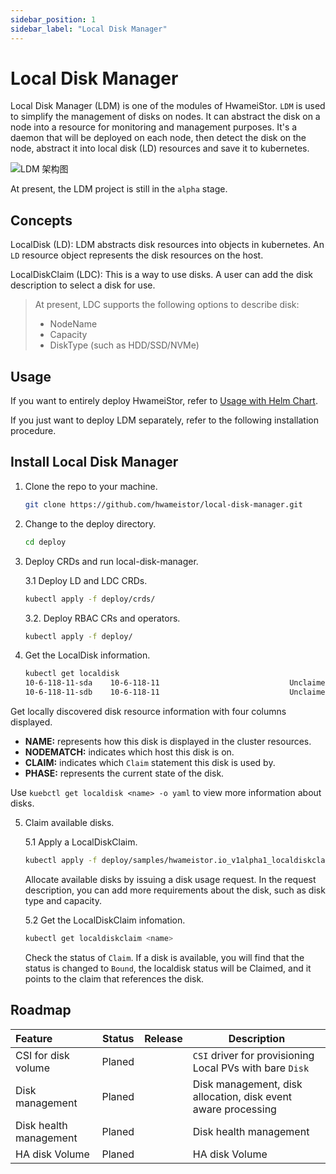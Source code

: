 ```yaml
---
sidebar_position: 1
sidebar_label: "Local Disk Manager"
---
```


# Local Disk Manager

Local Disk Manager (LDM) is one of the modules of HwameiStor. `LDM` is used to simplify the management of disks on nodes. It can abstract the disk on a node into a resource for monitoring and management purposes. It's a daemon that will be deployed on each node, then detect the disk on the node, abstract it into local disk (LD) resources and save it to kubernetes.

![LDM 架构图](../../img/ldm.png)

At present, the LDM project is still in the `alpha` stage.

## Concepts

LocalDisk (LD): LDM abstracts disk resources into objects in kubernetes. An `LD` resource object represents the disk resources on the host.

LocalDiskClaim (LDC): This is a way to use disks. A user can add the disk description to select a disk for use.

> At present, LDC supports the following options to describe disk:
> 
> - NodeName
> - Capacity
> - DiskType (such as HDD/SSD/NVMe)

## Usage

If you want to entirely deploy HwameiStor, refer to [Usage with Helm Chart](../../2.quick_start/2.1.installation/2.1.2.deploy_helm_charts.md).

If you just want to deploy LDM separately, refer to the following installation procedure.

## Install Local Disk Manager

1. Clone the repo to your machine.

    ```bash
    git clone https://github.com/hwameistor/local-disk-manager.git
    ```

2. Change to the deploy directory.

    ```bash
    cd deploy
    ```

3. Deploy CRDs and run local-disk-manager.

    3.1 Deploy LD and LDC CRDs.

    ```bash
    kubectl apply -f deploy/crds/
    ```

    3.2. Deploy RBAC CRs and operators.

    ```bash
    kubectl apply -f deploy/
    ```

4. Get the LocalDisk information.

    ```bash
    kubectl get localdisk
    10-6-118-11-sda    10-6-118-11                             Unclaimed
    10-6-118-11-sdb    10-6-118-11                             Unclaimed
    ```

Get locally discovered disk resource information with four columns displayed.

- **NAME:** represents how this disk is displayed in the cluster resources.
- **NODEMATCH:** indicates which host this disk is on.
- **CLAIM:** indicates which `Claim` statement this disk is used by.
- **PHASE:** represents the current state of the disk.

Use `kuebctl get localdisk <name> -o yaml` to view more information about disks.

5. Claim available disks.

    5.1 Apply a LocalDiskClaim.

    ```bash
    kubectl apply -f deploy/samples/hwameistor.io_v1alpha1_localdiskclaim_cr.yaml
    ```

    Allocate available disks by issuing a disk usage request. In the request description, you can add more requirements about the disk, such as disk type and capacity.

    5.2 Get the LocalDiskClaim infomation.

    ```bash
    kubectl get localdiskclaim <name>
    ```

    Check the status of `Claim`. If a disk is available, you will find that the status is changed to `Bound`, the localdisk status will be Claimed, and it points to the claim that references the disk.

## Roadmap

| Feature| Status| Release| Description
|:----------|----------|----------|----------
| CSI for disk volume| Planed| | `CSI` driver for provisioning Local PVs with bare `Disk`
| Disk management| Planed| | Disk management, disk allocation, disk event aware processing
| Disk health management| Planed| | Disk health management
| HA disk Volume| Planed| | HA disk Volume

